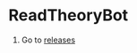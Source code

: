 # ReadTheoryBot
1. Go to [releases](https://github.com/SeppDev/ReadTheoryBot/releases/tag/v1.0-beta)
